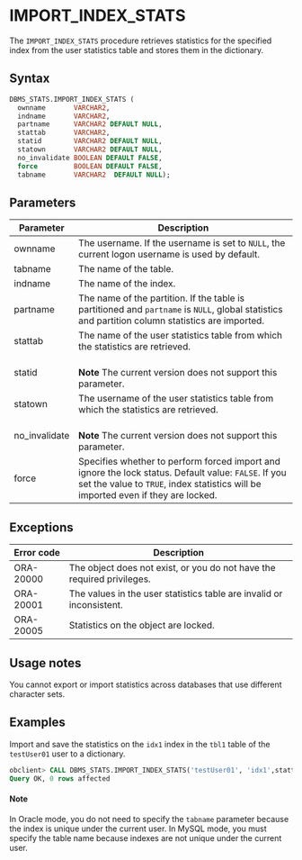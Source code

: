 # IMPORT_INDEX_STATS

The `IMPORT_INDEX_STATS` procedure retrieves statistics for the specified index from the user statistics table and stores them in the dictionary.

## Syntax

```sql
DBMS_STATS.IMPORT_INDEX_STATS (
  ownname       VARCHAR2,
  indname       VARCHAR2,
  partname      VARCHAR2 DEFAULT NULL,
  stattab       VARCHAR2,
  statid        VARCHAR2 DEFAULT NULL,
  statown       VARCHAR2 DEFAULT NULL,
  no_invalidate BOOLEAN DEFAULT FALSE,
  force         BOOLEAN DEFAULT FALSE,
  tabname       VARCHAR2  DEFAULT NULL);
```

## Parameters

| Parameter     | Description                                                                                                                                                                                |
|---------------|--------------------------------------------------------------------------------------------------------------------------------------------------------------------------------------------|
| ownname       | The username. If the username is set to `NULL`, the current logon username is used by default.                                                                                             |
| tabname       | The name of the table.                                                                                                                                                                     |
| indname       | The name of the index.                                                                                                                                                                     |
| partname      | The name of the partition.  If the table is partitioned and `partname` is `NULL`, global statistics and partition column statistics are imported.                                          |
| stattab       | The name of the user statistics table from which the statistics are retrieved.                                                                                                             |
| statid        | <br>**Note** The current version does not support this parameter.</br>                                                                                                                     |
| statown       | The username of the user statistics table from which the statistics are retrieved.                                                                                                         |
| no_invalidate | <br>**Note** The current version does not support this parameter.</br>                                                                                                                     |
| force         | Specifies whether to perform forced import and ignore the lock status. Default value: `FALSE`.  If you set the value to `TRUE`, index statistics will be imported even if they are locked. |



## Exceptions

| Error code | Description                                                            |
|------------|------------------------------------------------------------------------|
| ORA-20000  | The object does not exist, or you do not have the required privileges. |
| ORA-20001  | The values in the user statistics table are invalid or inconsistent.   |
| ORA-20005  | Statistics on the object are locked.                                   |



## Usage notes

You cannot export or import statistics across databases that use different character sets.

## Examples

Import and save the statistics on the `idx1` index in the `tbl1` table of the `testUser01` user to a dictionary.

```sql
obclient> CALL DBMS_STATS.IMPORT_INDEX_STATS('testUser01', 'idx1',stattab=>'test_stat', tabname=>'tbl1');
Query OK, 0 rows affected
```

<main id="notice" type='explain'>
    <h4>Note</h4>
    <p>In Oracle mode, you do not need to specify the <code>tabname</code> parameter because the index is unique under the current user. In MySQL mode, you must specify the table name because indexes are not unique under the current user. </p>
  </main>
